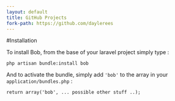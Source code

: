 ```yaml
---
layout: default
title: GitHub Projects
fork-path: https://github.com/daylerees
---
```


#Installation

To install Bob, from the base of your laravel project simply type :


	php artisan bundle:install bob


And to activate the bundle, simply add `'bob'` to the array in your `application/bundles.php` :

	return array('bob', ... possible other stuff ..);
